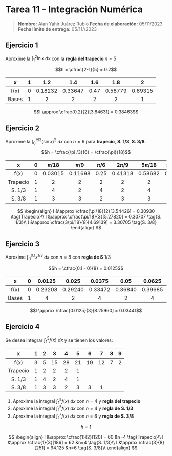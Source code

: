 # Tarea 11 - Integración Numérica

> **Nombre:** Alan Yahir Juárez Rubio **Fecha de elaboración:** 05/11/2023
> **Fecha límite de entrega:** 05/11//2023

## Ejercicio 1

Aproxime la $\int^2_1 \ln x \ dx$ con la **regla del trapecio** $n = 5$

$$h = \cfrac{2-1}{5} = 0.2$$

|   x   |  1  |   1.2   |   1.4   | 1.6  |   1.8   |    2    |
| :---: | :-: | :-----: | :-----: | :--: | :-----: | :-----: |
| f(x)  |  0  | 0.18232 | 0.33647 | 0.47 | 0.58779 | 0.69315 |
| Bases |  1  |    2    |    2    |  2   |    2    |    1    |

$$I \approx \cfrac{0.2}{2}[3.84631] = 0.38463$$

## Ejercicio 2

Aproxime la $\int^{\pi/3}_{0} (\sin x)^2 \ dx$ con $n = 6$ para **trapecio**,
**S. 1/3**, **S. 3/8**.

$$h = \cfrac{\pi /3}{6} = \cfrac{\pi}{18}$$

|    x     |  0  | $\pi / 18$ | $\pi/9$ | $\pi/6$ | $2\pi/9$ | $5\pi/18$ | $\pi/3$ |
| :------: | :-: | :--------: | :-----: | :-----: | :------: | :-------: | :-----: |
|   f(x)   |  0  |  0.03015   | 0.11698 |  0.25   | 0.41318  |  0.58682  |  0.75   |
| Trapecio |  1  |     2      |    2    |    2    |    2     |     2     |    1    |
|  S. 1/3  |  1  |     4      |    2    |    4    |    2     |     4     |    1    |
|  S. 3/8  |  1  |     3      |    3    |    2    |    3     |     3     |    1    |

$$
\begin{align}
I &\approx \cfrac{\pi/18}{2}[3.54426] = 0.30930 \tag{Trapecio}\\
I &\approx \cfrac{\pi/18}{3}[5.27820] = 0.30707 \tag{S. 1/3}\\
I &\approx \cfrac{3\pi/18}{8}[4.69139] = 3.30705 \tag{S. 3/8}
\end{align}
$$

## Ejercicio 3

Aproxime $\int^{0.1}_{0} x^{1/3} \ dx$ con $n = 8$ con **regla de S** $1/3$

$$h = \cfrac{0.1 - 0}{8} = 0.0125$$

|   x   |  0  | 0.0125  |  0.025  | 0.0375  |  0.05   | 0.0625  |  0.075  | 0.0875  |   0.1   |
| :---: | :-: | :-----: | :-----: | :-----: | :-----: | :-----: | :-----: | :-----: | :-----: |
| f(x)  |  0  | 0.23208 | 0.29240 | 0.33472 | 0.36840 | 0.39685 | 0.42172 | 0.44395 | 0.46416 |
| Bases |  1  |    4    |    2    |    4    |    2    |    4    |    2    |    4    |    1    |

$$I \approx \cfrac{0.0125}{3}[8.25960] = 0.03441$$

## Ejercicio 4

Se desea integrar $\int^{5}_{1} f(x) \ dx$ y se tienen los valores:

|    x     |  1  |  2  |  3  |  4  |  5  |  6  |  7  |  8  |  9  |
| :------: | :-: | :-: | :-: | :-: | :-: | :-: | :-: | :-: | :-: |
|   f(x)   |  3  |  5  | 15  | 28  | 21  | 19  | 12  |  7  |  2  |
| Trapecio |  1  |  2  |  2  |  2  |  1  |     |     |     |     |
|  S. 1/3  |  1  |  4  |  2  |  4  |  1  |     |     |     |     |
|  S. 3/8  |  1  |  3  |  3  |  2  |  3  |  3  |  1  |     |     |

1. Aproxime la integral $\int^{5}_{1} f(x) \ dx$ con $n = 4$ y **regla del
   trapecio**
2. Aproxime la integral $\int^{5}_{1} f(x) \ dx$ con $n = 4$ y **regla de S.
   1/3**
3. Aproxime la integral $\int^{7}_{1} f(x) \ dx$ con $n = 6$ y **regla de S.
   3/8**

$$h = 1$$

$$
\begin{align}
I &\approx \cfrac{1}{2}[120] = 60 &n=4 \tag{Trapecio}\\
I &\approx \cfrac{1}{3}[186] = 62 &n=4 \tag{S. 1/3}\\
I &\approx \cfrac{3}{8}[251] = 94.125 &n=6 \tag{S. 3/8}\\
\end{align}
$$
